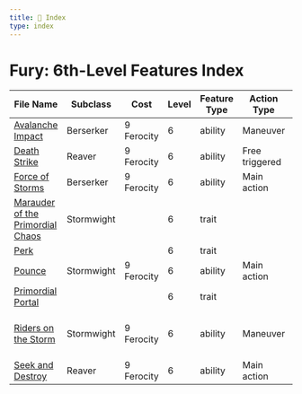 ```yaml
---
title: 📑 Index
type: index
---
```


# Fury: 6th-Level Features Index

| File Name                                                                       | Subclass   | Cost       | Level | Feature Type | Action Type    | Distance | Target                    |
| ------------------------------------------------------------------------------- | ---------- | ---------- | ----- | ------------ | -------------- | -------- | ------------------------- |
| [Avalanche Impact](../Avalanche%20Impact)                                       | Berserker  | 9 Ferocity | 6     | ability      | Maneuver       | Self     | Self                      |
| [Death Strike](../Death%20Strike)                                               | Reaver     | 9 Ferocity | 6     | ability      | Free triggered | Melee 1  | Self                      |
| [Force of Storms](../Force%20of%20Storms)                                       | Berserker  | 9 Ferocity | 6     | ability      | Main action    | Melee 1  | One creature              |
| [Marauder of the Primordial Chaos](../Marauder%20of%20the%20Primordial%20Chaos) | Stormwight |            | 6     | trait        |                |          |                           |
| [Perk](../Perk)                                                                 |            |            | 6     | trait        |                |          |                           |
| [Pounce](../Pounce)                                                             | Stormwight | 9 Ferocity | 6     | ability      | Main action    | Melee 1  | One creature              |
| [Primordial Portal](../Primordial%20Portal)                                     |            |            | 6     | trait        |                |          |                           |
| [Riders on the Storm](../Riders%20on%20the%20Storm)                             | Stormwight | 9 Ferocity | 6     | ability      | Maneuver       | 3 aura   | Each creature in the area |
| [Seek and Destroy](../Seek%20and%20Destroy)                                     | Reaver     | 9 Ferocity | 6     | ability      | Main action    | Melee 1  | One creature              |
